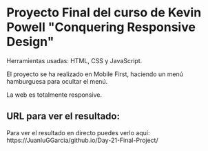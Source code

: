# Proyecto Final del curso de Kevin Powell "Conquering Responsive Design"

Herramientas usadas: HTML, CSS y JavaScript.

El proyecto se ha realizado en Mobile First, haciendo un menú hamburguesa para ocultar el menú.

La web es totalmente responsive.

## URL para ver el resultado: 
Para ver el resultado en directo puedes verlo aquí: https://JuanluGGarcia/github.io/Day-21-Final-Project/
